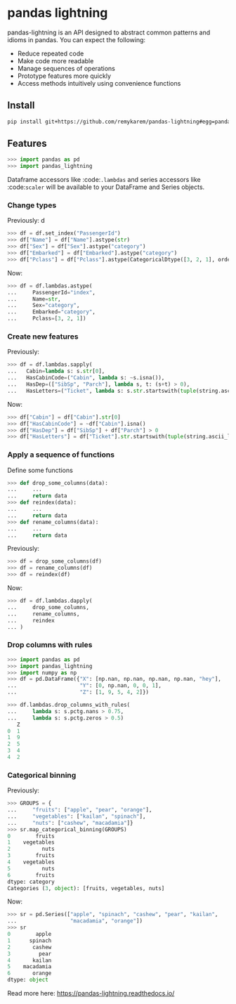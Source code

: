 # pandas lightning

pandas-lightning is an API designed to abstract common
patterns and idioms in pandas. You can expect the following:

- Reduce repeated code
- Make code more readable
- Manage sequences of operations
- Prototype features more quickly
- Access methods intuitively using convenience functions

## Install

```bash
pip install git+https://github.com/remykarem/pandas-lightning#egg=pandas-lightning
```

## Features

```python
>>> import pandas as pd
>>> import pandas_lightning
```

Dataframe accessors like :code:`.lambdas` and series accessors like :code:`scaler`
will be available to your DataFrame and Series objects.

### Change types

Previously:
d
```python
>>> df = df.set_index("PassengerId")
>>> df["Name"] = df["Name"].astype(str)
>>> df["Sex"] = df["Sex"].astype("category")
>>> df["Embarked"] = df["Embarked"].astype("category")
>>> df["Pclass"] = df["Pclass"].astype(CategoricalDtype([3, 2, 1], ordered=True)
```

Now:

```python
>>> df = df.lambdas.astype(
...     PassengerId="index",
...     Name=str,
...     Sex="category",
...     Embarked="category",
...     Pclass=[3, 2, 1])
```

### Create new features

Previously:

```python
>>> df = df.lambdas.sapply(
...   Cabin=lambda s: s.str[0],
...   HasCabinCode=("Cabin", lambda s: ~s.isna()),
...   HasDep=(["SibSp", "Parch"], lambda s, t: (s+t) > 0),
...   HasLetters=("Ticket", lambda s: s.str.startswith(tuple(string.ascii_letters)))
```

Now:

```python
>>> df["Cabin"] = df["Cabin"].str[0]
>>> df["HasCabinCode"] = ~df["Cabin"].isna()
>>> df["HasDep"] = df["SibSp"] + df["Parch"] > 0
>>> df["HasLetters"] = df["Ticket"].str.startswith(tuple(string.ascii_letters))
```

### Apply a sequence of functions

Define some functions

```python
>>> def drop_some_columns(data):
...     ...
...     return data
>>> def reindex(data):
...     ...
...     return data
>>> def rename_columns(data):
...     ...
...     return data
```

Previously:

```python
>>> df = drop_some_columns(df)
>>> df = rename_columns(df)
>>> df = reindex(df)
```

Now:

```python
>>> df = df.lambdas.dapply(
...     drop_some_columns,
...     rename_columns,
...     reindex
... )
```

### Drop columns with rules

```python
>>> import pandas as pd
>>> import pandas_lightning
>>> import numpy as np
>>> df = pd.DataFrame({"X": [np.nan, np.nan, np.nan, np.nan, "hey"],
...                    "Y": [0, np.nan, 0, 0, 1],
...                    "Z": [1, 9, 5, 4, 2]})
```

```python
>>> df.lambdas.drop_columns_with_rules(
...     lambda s: s.pctg.nans > 0.75,
...     lambda s: s.pctg.zeros > 0.5)
   Z
0  1
1  9
2  5
3  4
4  2
```

### Categorical binning

Previously:

```python
>>> GROUPS = {
...     "fruits": ["apple", "pear", "orange"],
...     "vegetables": ["kailan", "spinach"],
...     "nuts": ["cashew", "macadamia"]}
>>> sr.map_categorical_binning(GROUPS)
0        fruits
1    vegetables
2          nuts
3        fruits
4    vegetables
5          nuts
6        fruits
dtype: category
Categories (3, object): [fruits, vegetables, nuts]
```

Now:

```python
>>> sr = pd.Series(["apple", "spinach", "cashew", "pear", "kailan",
...                 "macadamia", "orange"])
>>> sr
0        apple
1      spinach
2       cashew
3         pear
4       kailan
5    macadamia
6       orange
dtype: object
```

Read more here: https://pandas-lightning.readthedocs.io/
